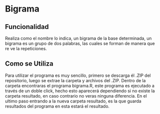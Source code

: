 # Bigrama

## Funcionalidad

Realiza como el nombre lo indica, un bigrama de la base determinada,
un bigrama es un grupo de dos palabras, las cuales se forman de
manera que re ve la repeticiones.

## Como se Utiliza

Para utilizar el programa es muy sencillo, primero se descarga él .ZIP del repositorio, luego se extrae la carpeta y archivos del .ZIP.
Dentro de la carpeta encontraras el programa bigrama.R, este programa es ejecutado a través de un doble click, hecho esto aparecerá dependiendo si no existe la carpeta resultado, en caso contrario no veras ninguna diferencia.
En el ultimo paso entrando a la nueva carpeta resultado, es la que guarda resultados del programa en esta estará el resultado.

